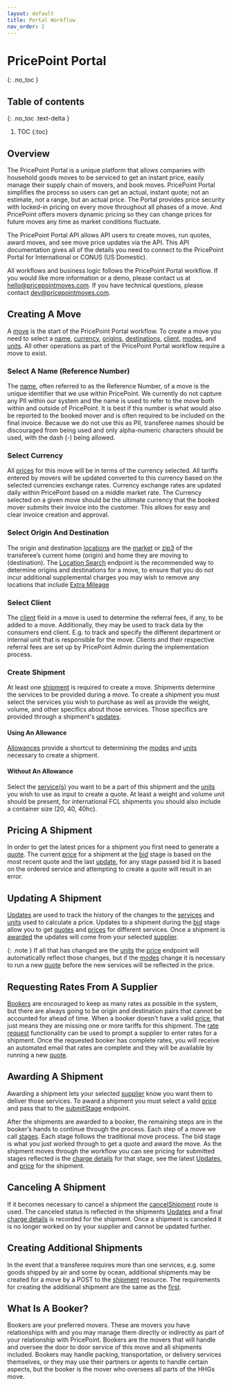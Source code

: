 ```yaml
---
layout: default
title: Portal Workflow
nav_order: 2
---
```

# PricePoint Portal
{: .no_toc }
## Table of contents
{: .no_toc .text-delta }
1. TOC
{:toc}

## Overview
The PricePoint Portal is a unique platform that allows companies with household goods moves to be serviced to get an instant price, easily manage their supply chain of movers, and book moves. PricePoint Portal simplifies the process so users can get an actual, instant quote; not an estimate, not a range, but an actual price. The Portal provides price security with locked-in pricing on every move throughout all phases of a move. And PricePoint offers movers dynamic pricing so they can change prices for future moves any time as market conditions fluctuate. 

The PricePoint Portal API allows API users to create moves, run quotes, award moves, and see move price updates via the API. This API documentation gives all of the details you need to connect to the PricePoint Portal for International or CONUS (US Domestic). 

All workflows and business logic follows the PricePoint Portal workflow. If you would like more information or a demo, please contact us at hello@pricepointmoves.com. If you have technical questions, please contact dev@pricepointmoves.com.

## Creating A Move
A [move](references/corporate_accounts.html#move-resource) is the start of the PricePoint Portal workflow. To create a move you need to select a [name](references/corporate_accounts.html#move-resource), [currency](references/currencies.md#currency-resource), [origins](references/locations.md#location-search), [destinations](references/locations.md#location-search), [client](references/corporate_accounts.html#client-resource), [modes](references/corporate_accounts.html#modes), and [units](references/corporate_accounts.html#unit-resource). All other operations as part of the PricePoint Portal workflow require a move to exist.
### Select A Name (Reference Number)
The [name](references/corporate_accounts.html#move-resource), often referred to as the Reference Number, of a move is the unique identifier that we use within PricePoint. We currently do not capture any PII within our system and the name is used to refer to the move both within and outside of PricePoint. It is best if this number is what would also be reported to the booked mover and is often required to be included on the final invoice. Because we do not use this as PII, transferee names should be discouraged from being used and only alpha-numeric characters should be used, with the dash (-) being allowed.  
### Select Currency
All [prices](references/corporate_accounts.html#charge-details-resource) for this move will be in terms of the currency selected. All tariffs entered by movers will be updated converted to this currency based on the selected currencies exchange rates. Currency exchange rates are updated daily within PricePoint based on a middle market rate. The Currency selected on a given move should be the ultimate currency that the booked mover submits their invoice into the customer. This allows for easy and clear invoice creation and approval. 
### Select Origin And Destination
The origin and destination [locations](references/locations.html#location-resource) are the [market](references/locations.html#market) or [zip3](references/locations.html#zip3) of the transferee’s current home (origin) and home they are moving to (destination). The [Location Search](references/locations.html#location-search) endpoint is the recommended way to determine origins and destinations for a move, to ensure that you do not incur additional supplemental charges you may wish to remove any locations that include [Extra Mileage](references/locations.html#location-with-mileage)
### Select Client
The [client](references/corporate_accounts.html#client-resource) field in a move is used to determine the referral fees, if any, to be added to a move. Additionally, they may be used to track data by the consumers end client. E.g. to track and specify the different department or internal unit that is responsible for the move. Clients and their respective referral fees are set up by PricePoint Admin during the implementation process.
### Create Shipment
At least one [shipment](references/corporate_accounts.html#shipment-resource) is required to create a move. Shipments determine the services to be provided during a move. To create a shipment you must select the services you wish to purchase as well as provide the weight, volume, and other specifics about those services. Those specifics are provided through a shipment's [updates](references/corporate_accounts.html#update-resource).
#### Using An Allowance
[Allowances](references/corporate_accounts.html#allowance-resource) provide a shortcut to determining the [modes](references/corporate_accounts.html#modes) and [units](references/corporate_accounts.html#unit-resource) necessary to create a shipment.
#### Without An Allowance
Select the [service(s)](references/corporate_accounts.html#modes) you want to be a part of this shipment and the [units](references/corporate_accounts.html#unit-resource) you wish to use as input to create a quote. At least a weight and volume unit should be present, for international FCL shipments you should also include a container size (20, 40, 40hc).
## Pricing A Shipment
In order to get the latest prices for a shipment you first need to generate a [quote](references/corporate_accounts.html#quote-resource). The current [price](references/corporate_accounts.thml#price-shipment) for a shipment at the [bid](references/corporate_accounts.html#status) stage is based on the most recent quote and the last [update](references/corporate_accounts.html#update-resource), for any stage passed bid it is based on the ordered service and attempting to create a quote will result in an error.

## Updating A Shipment
[Updates](references/corporate_accounts.html#update-resource) are used to track the history of the changes to the [services](references/corporate_accounts.html#modes) and [units](references/corporate_accounts.html#unit-resource) used to calculate a price. Updates to a shipment during the [bid](references/corporate_accounts.html#status) stage allow you to get [quotes](references/corporate_accounts.html#quote-resource) and [prices](references/corporate_accounts.thml#price-shipment) for different services. Once a shipment is [awarded](#awarding-a-shipment) the updates will come from your selected [supplier](#what-is-a-booker).

{: .note }
If all that has changed are the [units](references/corporate_accounts.html#unit-resource) the [price](references/corporate_accounts.thml#price-shipment) endpoint will automatically reflect those changes, but if the [modes](references/corporate_accounts.html#modes) change it is necessary to run a new [quote](references/corporate_accounts.html#quote-resource) before the new services will be reflected in the price.
## Requesting Rates From A Supplier
[Bookers](#what-is-a-booker) are encouraged to keep as many rates as possible in the system, but there are always going to be origin and destination pairs that cannot be accounted for ahead of time. When a booker doesn’t have a valid [price](references/corporate_accounts.html#price-shipment), that just means they are missing one or more tariffs for this shipment. The [rate request](references/corporate_accounts.md#rate-requests-for-move) functionality can be used to prompt a supplier to enter rates for a shipment. Once the requested booker has complete rates, you will receive an automated email that rates are complete and they will be available by running a new [quote](references/corporate_accounts.html#quote-resource). 

## Awarding A Shipment
Awarding a shipment lets your selected [supplier](#what-is-a-booker) know you want them to deliver those services. To award a shipment you must select a valid [price](references/corporate_accounts.thml#price-shipment) and pass that to the [submitStage](references/corporate_accounts.html#award-shipment) endpoint.

After the shipments are awarded to a booker, the remaining steps are in the booker’s hands to continue through the process. Each step of a move we call [stages](references/corporate_accounts.md#status). Each stage follows the traditional move process. The bid stage is what you just worked through to get a quote and award the move. As the shipment moves through the workflow you can see pricing for submitted stages reflected is the [charge details](references/corporate_accounts.md#charge-details-resource) for that stage, see the latest [Updates](references/corporate_accounts.html#update-resource), and [price](references/corporate_accounts.thml#price-shipment) for the shipment.

## Canceling A Shipment
If it becomes necessary to cancel a shipment the [cancelShipment](references/corporate_accounts.html#cancel-shipment) route is used. The canceled status is reflected in the shipments [Updates](references/corporate_accounts.html#update-resource) and a final [charge details](references/corporate_accounts.md#charge-details-resource) is recorded for the shipment. Once a shipment is canceled it is no longer worked on by your supplier and cannot be updated further.

## Creating Additional Shipments
In the event that a transferee requires more than one services, e.g. some goods shipped by air and some by ocean, additional shipments may be created for a move by a POST to the [shipment](references/corporate_accounts.html#shipment-resource) resource. The requirements for creating the additional shipment are the same as the [first](#create-shipment).

## What Is A Booker? 
Bookers are your preferred movers. These are movers you have relationships with and you may manage them directly or indirectly as part of your relationship with PricePoint. Bookers are the movers that will handle and oversee the door to door service of this move and all shipments included. Bookers may handle packing, transportation, or delivery services themselves, or they may use their partners or agents to handle certain aspects, but the booker is the mover who oversees all parts of the HHGs move.